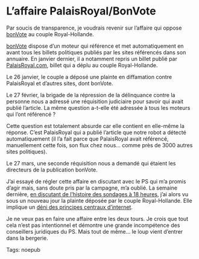 # L’affaire PalaisRoyal/BonVote

Par soucis de transparence, je voudrais revenir sur l’affaire qui oppose [bonVote](http://www.bonvote.com) au couple Royal-Hollande.

[bonVote](http://www.bonvote.com) dispose d’un moteur qui référence et met automatiquement en avant tous les billets politiques publiés par les sites référencés dans son annuaire. En janvier dernier, il a notamment repris un billet publié par [PalaisRoyal.com](http://www.paslesroyal.com/), billet qui a déplu au couple Royal-Hollande.

Le 26 janvier, le couple a déposé une plainte en diffamation contre PalaisRoyal et d’autres sites, dont bonVote.

Le 27 février, la brigade de la répression de la délinquance contre la personne nous a adressé une réquisition judiciaire pour savoir qui avait publié l’article. La même question a-t-elle été adressée à tous les moteurs qui l’ont référencé ?

Cette question est totalement absurde car elle contient en elle-même la réponse. C’est PalaisRoyal qui a publié l’article que notre robot a détecté automatiquement (il l’a fait parce que PalaisRoyal avait référencé, manuellement cette fois, son flux chez nous… comme près de 3000 autres sites politiques).

Le 27 mars, une seconde réquisition nous a demandé qui étaient les directeurs de la publication bonVote.

J’ai essayé de régler cette affaire en discutant avec le PS qui m’a promis d’agir mais, sans doute pris par la campagne, m’a oublié. La semaine dernière, [en discutant de l’histoire des sondages à 18 heures](http://blog.tcrouzet.com/2007/04/20/sondages-a-18-h-la-grande-incompetence/), j’ai alors vu sous un nouveau jour la plainte déposée par le couple Royal-Hollande. Elle implique un [déni des principes centraux d’internet](http://blog.tcrouzet.com/2007/04/20/internet-en-danger/).

Je ne veux pas en faire une affaire entre les deux tours. Je crois que tout cela n’est pas intentionnel et démontre une grande incompétence des conseillers juridiques du PS. Mais tout de même… le loup vient d’entrer dans la bergerie.

Tags: noepub